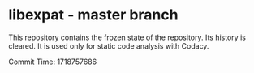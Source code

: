 # libexpat - master branch

This repository contains the frozen state of the repository.
Its history is cleared. It is used only for static code
analysis with Codacy.

Commit Time: 1718757686